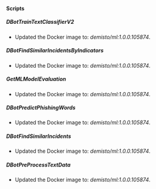 
#### Scripts


##### DBotTrainTextClassifierV2

- Updated the Docker image to: *demisto/ml:1.0.0.105874*.
##### DBotFindSimilarIncidentsByIndicators

- Updated the Docker image to: *demisto/ml:1.0.0.105874*.
##### GetMLModelEvaluation

- Updated the Docker image to: *demisto/ml:1.0.0.105874*.
##### DBotPredictPhishingWords

- Updated the Docker image to: *demisto/ml:1.0.0.105874*.
##### DBotFindSimilarIncidents

- Updated the Docker image to: *demisto/ml:1.0.0.105874*.
##### DBotPreProcessTextData

- Updated the Docker image to: *demisto/ml:1.0.0.105874*.